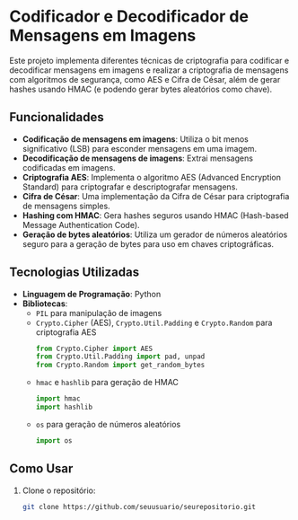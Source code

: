 # Codificador e Decodificador de Mensagens em Imagens

Este projeto implementa diferentes técnicas de criptografia para codificar e decodificar mensagens em imagens e realizar a criptografia de mensagens com algoritmos de segurança, como AES e Cifra de César, além de gerar hashes usando HMAC (e podendo gerar bytes aleatórios como chave).

## Funcionalidades

- **Codificação de mensagens em imagens**: Utiliza o bit menos significativo (LSB) para esconder mensagens em uma imagem.
- **Decodificação de mensagens de imagens**: Extrai mensagens codificadas em imagens.
- **Criptografia AES**: Implementa o algoritmo AES (Advanced Encryption Standard) para criptografar e descriptografar mensagens.
- **Cifra de César**: Uma implementação da Cifra de César para criptografia de mensagens simples.
- **Hashing com HMAC**: Gera hashes seguros usando HMAC (Hash-based Message Authentication Code).
- **Geração de bytes aleatórios**: Utiliza um gerador de números aleatórios seguro para a geração de bytes para uso em chaves criptográficas.

## Tecnologias Utilizadas

- **Linguagem de Programação**: Python
- **Bibliotecas**:
  - `PIL` para manipulação de imagens
  - `Crypto.Cipher` (AES), `Crypto.Util.Padding` e `Crypto.Random` para criptografia AES
    ```python
    from Crypto.Cipher import AES
    from Crypto.Util.Padding import pad, unpad
    from Crypto.Random import get_random_bytes
    ```
  - `hmac` e `hashlib` para geração de HMAC
    ```python
    import hmac
    import hashlib
    ```
  - `os` para geração de números aleatórios
    ```python
    import os
    ```

## Como Usar

1. Clone o repositório:
   ```bash
   git clone https://github.com/seuusuario/seurepositorio.git
